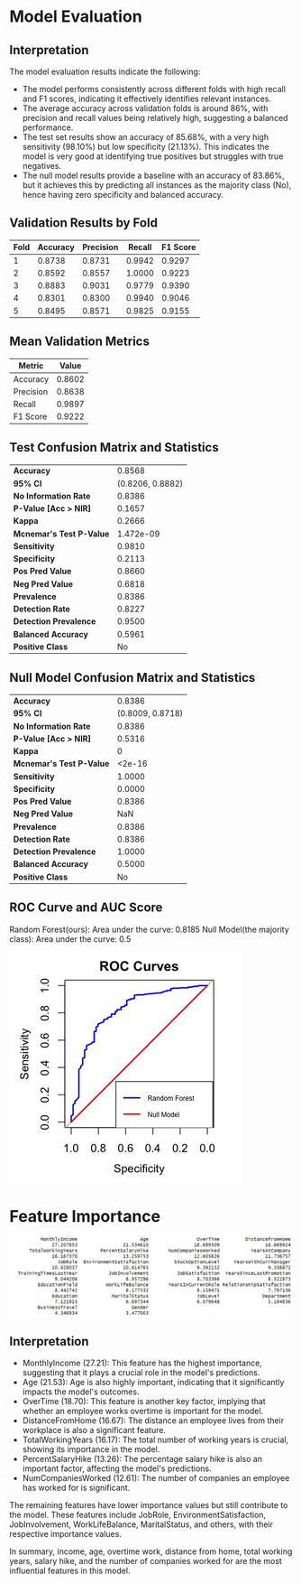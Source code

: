 # Model Evaluation
## Interpretation
The model evaluation results indicate the following:

* The model performs consistently across different folds with high recall and F1 scores, indicating it effectively identifies relevant instances.
* The average accuracy across validation folds is around 86%, with precision and recall values being relatively high, suggesting a balanced performance.
* The test set results show an accuracy of 85.68%, with a very high sensitivity (98.10%) but low specificity (21.13%). This indicates the model is very good at identifying true positives but struggles with true negatives.
* The null model results provide a baseline with an accuracy of 83.86%, but it achieves this by predicting all instances as the majority class (No), hence having zero specificity and balanced accuracy.

## Validation Results by Fold

| Fold | Accuracy | Precision | Recall  | F1 Score |
|------|----------|-----------|---------|----------|
| 1    | 0.8738   | 0.8731    | 0.9942  | 0.9297   |
| 2    | 0.8592   | 0.8557    | 1.0000  | 0.9223   |
| 3    | 0.8883   | 0.9031    | 0.9779  | 0.9390   |
| 4    | 0.8301   | 0.8300    | 0.9940  | 0.9046   |
| 5    | 0.8495   | 0.8571    | 0.9825  | 0.9155   |

## Mean Validation Metrics

| Metric    | Value   |
|-----------|---------|
| Accuracy  | 0.8602  |
| Precision | 0.8638  |
| Recall    | 0.9897  |
| F1 Score  | 0.9222  |

## Test Confusion Matrix and Statistics

|               |         |
|---------------|---------|
| **Accuracy**  | 0.8568  |
| **95% CI**    | (0.8206, 0.8882) |
| **No Information Rate** | 0.8386 |
| **P-Value [Acc > NIR]** | 0.1657 |
| **Kappa**     | 0.2666  |
| **Mcnemar's Test P-Value** | 1.472e-09 |
| **Sensitivity** | 0.9810 |
| **Specificity** | 0.2113 |
| **Pos Pred Value** | 0.8660 |
| **Neg Pred Value** | 0.6818 |
| **Prevalence** | 0.8386 |
| **Detection Rate** | 0.8227 |
| **Detection Prevalence** | 0.9500 |
| **Balanced Accuracy** | 0.5961 |
| **Positive Class** | No |

## Null Model Confusion Matrix and Statistics

|               |         |
|---------------|---------|
| **Accuracy**  | 0.8386  |
| **95% CI**    | (0.8009, 0.8718) |
| **No Information Rate** | 0.8386 |
| **P-Value [Acc > NIR]** | 0.5316 |
| **Kappa**     | 0       |
| **Mcnemar's Test P-Value** | <2e-16 |
| **Sensitivity** | 1.0000 |
| **Specificity** | 0.0000 |
| **Pos Pred Value** | 0.8386 |
| **Neg Pred Value** | NaN    |
| **Prevalence** | 0.8386 |
| **Detection Rate** | 0.8386 |
| **Detection Prevalence** | 1.0000 |
| **Balanced Accuracy** | 0.5000 |
| **Positive Class** | No |

## ROC Curve and AUC Score
Random Forest(ours): Area under the curve: 0.8185
Null Model(the majority class): Area under the curve: 0.5

![roc](roc.jpg)

# Feature Importance
![feat_imp](feature_importance.jpg)

## Interpretation
* MonthlyIncome (27.21): This feature has the highest importance, suggesting that it plays a crucial role in the model's predictions.
* Age (21.53): Age is also highly important, indicating that it significantly impacts the model's outcomes.
* OverTime (18.70): This feature is another key factor, implying that whether an employee works overtime is important for the model.
* DistanceFromHome (16.67): The distance an employee lives from their workplace is also a significant feature.
* TotalWorkingYears (16.17): The total number of working years is crucial, showing its importance in the model.
* PercentSalaryHike (13.26): The percentage salary hike is also an important factor, affecting the model's predictions.
* NumCompaniesWorked (12.61): The number of companies an employee has worked for is significant.

The remaining features have lower importance values but still contribute to the model. These features include JobRole, EnvironmentSatisfaction, JobInvolvement, WorkLifeBalance, MaritalStatus, and others, with their respective importance values.

In summary, income, age, overtime work, distance from home, total working years, salary hike, and the number of companies worked for are the most influential features in this model.